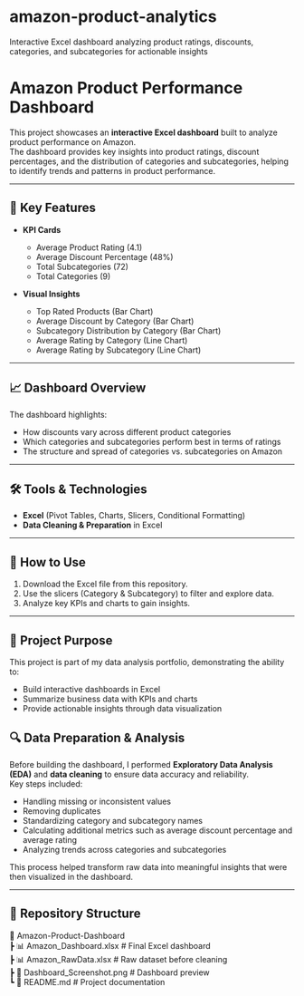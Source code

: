 # amazon-product-analytics
Interactive Excel dashboard analyzing product ratings, discounts, categories, and subcategories for actionable insights
# Amazon Product Performance Dashboard

This project showcases an **interactive Excel dashboard** built to analyze product performance on Amazon.  
The dashboard provides key insights into product ratings, discount percentages, and the distribution of categories and subcategories, helping to identify trends and patterns in product performance.

---

## 🔑 Key Features
- **KPI Cards**  
  - Average Product Rating (4.1)  
  - Average Discount Percentage (48%)  
  - Total Subcategories (72)  
  - Total Categories (9)  

- **Visual Insights**  
  - Top Rated Products (Bar Chart)  
  - Average Discount by Category (Bar Chart)  
  - Subcategory Distribution by Category (Bar Chart)  
  - Average Rating by Category (Line Chart)  
  - Average Rating by Subcategory (Line Chart)  

---

## 📈 Dashboard Overview
The dashboard highlights:
- How discounts vary across different product categories  
- Which categories and subcategories perform best in terms of ratings  
- The structure and spread of categories vs. subcategories on Amazon  

---

## 🛠 Tools & Technologies
- **Excel** (Pivot Tables, Charts, Slicers, Conditional Formatting)  
- **Data Cleaning & Preparation** in Excel  

---

## 🚀 How to Use
1. Download the Excel file from this repository.  
2. Use the slicers (Category & Subcategory) to filter and explore data.  
3. Analyze key KPIs and charts to gain insights.  

---

## 📌 Project Purpose
This project is part of my data analysis portfolio, demonstrating the ability to:
- Build interactive dashboards in Excel  
- Summarize business data with KPIs and charts  
- Provide actionable insights through data visualization

 ## 🔍 Data Preparation & Analysis

Before building the dashboard, I performed **Exploratory Data Analysis (EDA)** and **data cleaning** to ensure data accuracy and reliability.  
Key steps included:
- Handling missing or inconsistent values  
- Removing duplicates  
- Standardizing category and subcategory names  
- Calculating additional metrics such as average discount percentage and average rating  
- Analyzing trends across categories and subcategories  

This process helped transform raw data into meaningful insights that were then visualized in the dashboard.


---

## 📂 Repository Structure
📁 Amazon-Product-Dashboard  
┣ 📊 Amazon_Dashboard.xlsx          # Final Excel dashboard  
┣ 📊 Amazon_RawData.xlsx             # Raw dataset before cleaning  
┣ 📸 Dashboard_Screenshot.png        # Dashboard preview  
┗ 📄 README.md                       # Project documentation  



